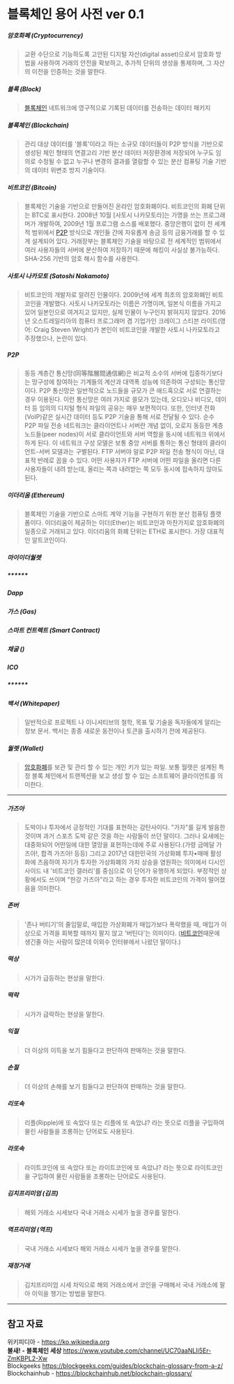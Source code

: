# 블록체인 용어 사전 ver 0.1

##### ***암호화폐 (Cryptocurrency)***

> 교환 수단으로 기능하도록 고안된 디지털 자산(digital asset)으로서 암호화 방법을 사용하여 거래의 안전을 확보하고, 추가적 단위의 생성을 통제하며, 그 자산의 이전을 인증하는 것을 말한다.

##### ***블록 (Block)***

> [블록체인] 네트워크에 영구적으로 기록된 데이터를 전송하는 데이터 패키지

##### ***블록체인 (Blockchain)***

> 관리 대상 데이터를 '블록'이라고 하는 소규모 데이터들이 P2P 방식을 기반으로 생성된 체인 형태의 연결고리 기반 분산 데이터 저장환경에 저장되어 누구도 임의로 수정될 수 없고 누구나 변경의 결과를 열람할 수 있는 분산 컴퓨팅 기술 기반의 데이터 위변조 방지 기술이다.

##### ***비트코인 (Bitcoin)***

> 블록체인 기술을 기반으로 만들어진 온라인 암호화폐이다. 비트코인의 화폐 단위는 BTC로 표시한다. 2008년 10월 [사토시 나카모토라]는 가명을 쓰는 프로그래머가 개발하여, 2009년 1월 프로그램 소스를 배포했다. 중앙은행이 없이 전 세계적 범위에서 [P2P] 방식으로 개인들 간에 자유롭게 송금 등의 금융거래를 할 수 있게 설계되어 있다. 거래장부는 블록체인 기술을 바탕으로 전 세계적인 범위에서 여러 사용자들의 서버에 분산하여 저장하기 때문에 해킹이 사실상 불가능하다. SHA-256 기반의 암호 해시 함수를 사용한다.

##### ***사토시 나카모토 (Satoshi Nakamoto)***

> 비트코인의 개발자로 알려진 인물이다. 2009년에 세계 최초의 암호화폐인 비트코인을 개발했다. 사토시 나카모토라는 이름은 가명이며, 일본식 이름을 가지고 있어 일본인으로 여겨지고 있지만, 실제 인물이 누구인지 밝혀지지 않았다. 2016년 오스트레일리아의 컴퓨터 프로그래머 겸 기업가인 크레이그 스티븐 라이트(영어: Craig Steven Wright)가 본인이 비트코인을 개발한 사토시 나카모토라고 주장했으나, 논란이 있다.

##### ***P2P***

> 동등 계층간 통신망(同等階層間通信網)은 비교적 소수의 서버에 집중하기보다는 망구성에 참여하는 기계들의 계산과 대역폭 성능에 의존하여 구성되는 통신망이다. P2P 통신망은 일반적으로 노드들을 규모가 큰 애드혹으로 서로 연결하는 경우 이용된다. 이런 통신망은 여러 가지로 쓸모가 있는데, 오디오나 비디오, 데이터 등 임의의 디지털 형식 파일의 공유는 매우 보편적이다. 또한, 인터넷 전화(VoIP)같은 실시간 데이터 등도 P2P 기술을 통해 서로 전달될 수 있다.
순수 P2P 파일 전송 네트워크는 클라이언트나 서버란 개념 없이, 오로지 동등한 계층 노드들(peer nodes)이 서로 클라이언트와 서버 역할을 동시에 네트워크 위에서 하게 된다. 이 네트워크 구성 모델은 보통 중앙 서버를 통하는 통신 형태의 클라이언트-서버 모델과는 구별된다. FTP 서버야 말로 P2P 파일 전송 형식이 아닌, 대표적 반례로 꼽을 수 있다. 어떤 사용자가 FTP 서버에 어떤 파일을 올리면 다른 사용자들이 내려 받는데, 올리는 쪽과 내려받는 쪽 모두 동시에 접속하지 않아도 된다.

##### ***이더리움 (Ethereum)***

>  블록체인 기술을 기반으로 스마트 계약 기능을 구현하기 위한 분산 컴퓨팅 플랫폼이다. 이더리움이 제공하는 이더(Ether)는 비트코인과 마찬가지로 암호화폐의 일종으로 거래되고 있다. 이더리움의 화폐 단위는 ETH로 표시한다. 가장 대표적인 알트코인이다.

##### ***마이이더월렛***

##### ******

##### ***Dapp***

##### ***가스 (Gas)***

##### ***스마트 컨트렉트 (Smart Contract)***

##### ***채굴 ()***

##### ***ICO***

##### ******

##### ***백서 (Whitepaper)***

> 일반적으로 프로젝트 나 이니셔티브의 철학, 목표 및 기술을 독자들에게 알리는 정보 문서. 백서는 종종 새로운 동전이나 토큰을 출시하기 전에 제공된다.

##### ***월렛 (Wallet)***

> [암호화폐]를 보관 및 관리 할 수 있는 개인 키가 있는 파일. 보통 월렛은 설계된 특정 블록 체인에서 트랜젝션을 보고 생성 할 수 있는 소프트웨어 클라이언트를 의미한다.

-------

##### ***가즈아***

> 도박이나 투자에서 긍정적인 기대를 표현하는 감탄사이다. "가자"를 길게 발음한 것이며 과거 스포츠 도박 같은 것을 하는 사람들이 쓰던 말이다. 그러나 요새에는 대중화되어 어떤일에 대한 열망을 표현하는데에 주로 사용된다.(가령 금메달 가즈아!, 합격 가즈아! 등등) 그리고 2017년 대한민국의 가상화폐 투자•매매 활성화에 즈음하여 자기가 투자한 가상화폐의 가치 상승을 염원하는 의미에서 디시인사이드 내 '비트코인 갤러리'를 중심으로 이 단어가 유행하게 되었다. 부정적인 상황에서도 쓰이며 "한강 가즈아"라고 하는 경우 투자한 비트코인의 가격이 떨어졌음을 의미한다.

##### ***존버***

> '존나 버티기'의 줄임말로, 매입한 가상화폐가 매입가보다 폭락했을 때, 매입가 이상으로 가격을 회복할 때까지 팔지 않고 '버틴다'는 의미이다. ([비트코인]때문에 생긴줄 아는 사람이 많은데 이외수 인터뷰에서 나왔던 말이다.)

##### ***떡상***

> 시가가 급등하는 현상을 말한다.

##### ***떡락***

> 시가가 급락하는 현상을 말한다.

##### ***익절***

> 더 이상의 이득을 보기 힘들다고 판단하여 판매하는 것을 말한다.

##### ***손절***

> 더 이상의 손해를 보기 힘들다고 판단하여 판매하는 것을 말한다.

##### ***리또속***

> 리플(Ripple)에 또 속았다 또는 리플에 또 속았냐? 라는 뜻으로 리플을 구입하여 물린 사람들을 조롱하는 단어로도 사용된다.

##### ***라또속***

> 라이트코인에 또 속았다 또는 라이트코인에 또 속았냐? 라는 뜻으로 라이트코인을 구입하여 물린 사람들을 조롱하는 단어로도 사용된다.

##### ***김치프리미엄 (김프)***

> 해외 거래소 시세보다 국내 거래소 시세가 높을 경우를 말한다.

##### ***역프리미엄 (역프)***

> 국내 거래소 시세보다 해외 거래소 시세가 높을 경우를 말한다.

##### ***재정거래***

> 김치프리미엄 시세 차익으로 해외 거래소에서 코인을 구매해서 국내 거래소에 팔아 이익을 챙기는 방법을 말한다.

-----------

## 참고 자료 ##

위키피디아 - https://ko.wikipedia.org <br/>
**불새! - 블록체인 세상** https://www.youtube.com/channel/UC70aaNLIi5Er-ZmKBPL2-Xw <br/>
Blockgeeks https://blockgeeks.com/guides/blockchain-glossary-from-a-z/ <br/>
Blockchainhub -  https://blockchainhub.net/blockchain-glossary/ <br/>

[암호화폐]: #암호화폐-cryptocurrency
[P2P]: #P2P
[블록체인]: #블록체인-blockchain
[비트코인]: #비트코인-bitcoin
